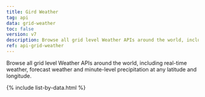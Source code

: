 ```yaml
---
title: Gird Weather
tag: api
data: grid-weather
toc: false
version: v7
description: Browse all grid level Weather APIs around the world, including real-time weather, forecast weather and minute-level precipitation at any latitude and longitude.
ref: api-grid-weather
---
```


Browse all grid level Weather APIs around the world, including real-time weather, forecast weather and minute-level precipitation at any latitude and longitude.

{% include list-by-data.html %}


